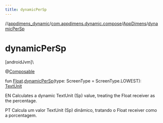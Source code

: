 ```yaml
---
title: dynamicPerSp
---
```

//[appdimens_dynamic](../../../index.html)/[com.appdimens.dynamic.compose](../index.html)/[AppDimens](index.html)/[dynamicPerSp](dynamic-per-sp.html)



# dynamicPerSp



[androidJvm]\




@[Composable](https://developer.android.com/reference/kotlin/androidx/compose/runtime/Composable.html)



fun [Float](https://kotlinlang.org/api/core/kotlin-stdlib/kotlin/-float/index.html).[dynamicPerSp](dynamic-per-sp.html)(type: ScreenType = ScreenType.LOWEST): [TextUnit](https://developer.android.com/reference/kotlin/androidx/compose/ui/unit/TextUnit.html)



EN Calculates a dynamic TextUnit (Sp) value, treating the Float receiver as the percentage.



PT Calcula um valor TextUnit (Sp) dinâmico, tratando o Float receiver como a porcentagem.



